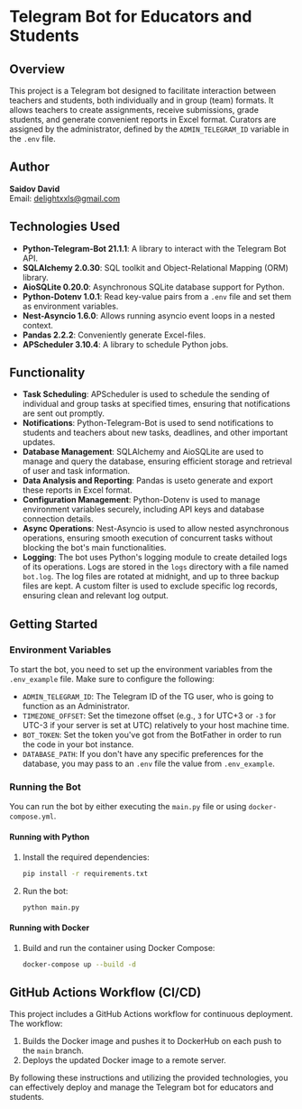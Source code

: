# Telegram Bot for Educators and Students

## Overview

This project is a Telegram bot designed to facilitate interaction between teachers and students, both individually and in group (team) formats. It allows teachers to create assignments, receive submissions, grade students, and generate convenient reports in Excel format. Curators are assigned by the administrator, defined by the `ADMIN_TELEGRAM_ID` variable in the `.env` file.

## Author

**Saidov David**  
Email: [delightxxls@gmail.com](mailto:delightxxls@gmail.com)

## Technologies Used

- **Python-Telegram-Bot 21.1.1**: A library to interact with the Telegram Bot API.
- **SQLAlchemy 2.0.30**: SQL toolkit and Object-Relational Mapping (ORM) library.
- **AioSQLite 0.20.0**: Asynchronous SQLite database support for Python.
- **Python-Dotenv 1.0.1**: Read key-value pairs from a `.env` file and set them as environment variables.
- **Nest-Asyncio 1.6.0**: Allows running asyncio event loops in a nested context.
- **Pandas 2.2.2**: Conveniently generate Excel-files.
- **APScheduler 3.10.4**: A library to schedule Python jobs.

## Functionality

- **Task Scheduling**: APScheduler is used to schedule the sending of individual and group tasks at specified times, ensuring that notifications are sent out promptly.
- **Notifications**: Python-Telegram-Bot is used to send notifications to students and teachers about new tasks, deadlines, and other important updates.
- **Database Management**: SQLAlchemy and AioSQLite are used to manage and query the database, ensuring efficient storage and retrieval of user and task information.
- **Data Analysis and Reporting**: Pandas is useto generate and export these reports in Excel format.
- **Configuration Management**: Python-Dotenv is used to manage environment variables securely, including API keys and database connection details.
- **Async Operations**: Nest-Asyncio is used to allow nested asynchronous operations, ensuring smooth execution of concurrent tasks without blocking the bot's main functionalities.
- **Logging**: The bot uses Python's logging module to create detailed logs of its operations. Logs are stored in the `logs` directory with a file named `bot.log`. The log files are rotated at midnight, and up to three backup files are kept. A custom filter is used to exclude specific log records, ensuring clean and relevant log output.

## Getting Started

### Environment Variables

To start the bot, you need to set up the environment variables from the `.env_example` file. Make sure to configure the following:

- `ADMIN_TELEGRAM_ID`: The Telegram ID of the TG user, who is going to function as an Administrator.
- `TIMEZONE_OFFSET`: Set the timezone offset (e.g., `3` for UTC+3 or `-3` for UTC-3 if your server is set at UTC) relatively to your host machine time.
- `BOT_TOKEN`: Set the token you've got from the BotFather in order to run the code in your bot instance.
- `DATABASE_PATH`: If you don't have any specific preferences for the database, you may pass to an `.env` file the value from `.env_example`.

### Running the Bot

You can run the bot by either executing the `main.py` file or using `docker-compose.yml`.

#### Running with Python

1. Install the required dependencies:
    ```sh
    pip install -r requirements.txt
    ```
2. Run the bot:
    ```sh
    python main.py
    ```

#### Running with Docker

1. Build and run the container using Docker Compose:
    ```sh
    docker-compose up --build -d
    ```

## GitHub Actions Workflow (CI/CD)

This project includes a GitHub Actions workflow for continuous deployment. The workflow:

1. Builds the Docker image and pushes it to DockerHub on each push to the `main` branch.
2. Deploys the updated Docker image to a remote server.

By following these instructions and utilizing the provided technologies, you can effectively deploy and manage the Telegram bot for educators and students.
